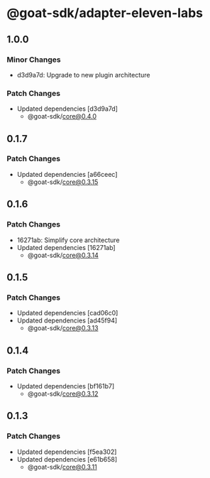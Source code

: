 # @goat-sdk/adapter-eleven-labs

## 1.0.0

### Minor Changes

- d3d9a7d: Upgrade to new plugin architecture

### Patch Changes

- Updated dependencies [d3d9a7d]
  - @goat-sdk/core@0.4.0

## 0.1.7

### Patch Changes

- Updated dependencies [a66ceec]
  - @goat-sdk/core@0.3.15

## 0.1.6

### Patch Changes

- 16271ab: Simplify core architecture
- Updated dependencies [16271ab]
  - @goat-sdk/core@0.3.14

## 0.1.5

### Patch Changes

- Updated dependencies [cad06c0]
- Updated dependencies [ad45f94]
  - @goat-sdk/core@0.3.13

## 0.1.4

### Patch Changes

- Updated dependencies [bf161b7]
  - @goat-sdk/core@0.3.12

## 0.1.3

### Patch Changes

- Updated dependencies [f5ea302]
- Updated dependencies [e61b658]
  - @goat-sdk/core@0.3.11
